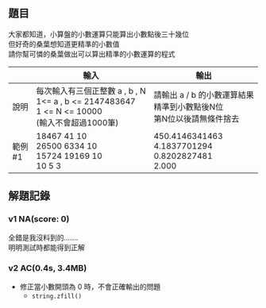 ## 題目
大家都知道，小算盤的小數運算只能算出小數點後三十幾位<br>
但好奇的桑葉想知道更精準的小數值<br>
請你幫可憐的桑葉做出可以算出精準的小數運算的程式

||輸入|輸出|
|-|-|-|
|說明|每次輸入有三個正整數 a , b , N <br>1<= a , b <= 2147483647<br>1 <= N <= 10000<br>(輸入不會超過1000筆)|請輸出 a / b 的小數運算結果<br>精準到小數點後N位<br>第N位以後請無條件捨去|
|範例<br>#1|18467 41 10<br>26500 6334 10<br>15724 19169 10<br>10 5 3|450.4146341463<br>4.1837701294<br>0.8202827481<br>2.000|

## 解題記錄
### v1 NA(score: 0)
全錯是我沒料到的.......<br>
明明測試時都能得到正解

### v2 AC(0.4s, 3.4MB)
- 修正當小數開頭為 0 時，不會正確輸出的問題
    - `string.zfill()`